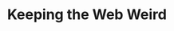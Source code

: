 ---
title: Keeping the Web Weird
panels:
 - caption: I document the weird world we live in...
   image: /assets/images/comics/websites/TastyFaces.jpg
   altImageText: TastyFaces website screenshot
   description: A site dedicated to documenting food faces.
   link: https://tastyfaces.com/
 - caption: And sometimes try and document...
   image: /assets/images/comics/websites/StripMallChurches.jpg
   altImageText: StripMallChurches website screenshot
   description: A site dedicated to documenting churches found in strip malls.
   link: https://stripmallchurches.com/
 - caption: ... some of the less weird things too.
   image: /assets/images/comics/websites/InColorPhotos.jpg
   altImageText: InColorPhotos website screenshot
   description: This is a demo site for improving the state of local photojournalism.
   link: https://incolor.photos/
categories: [portfolio]
---